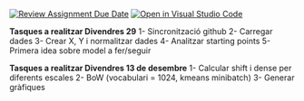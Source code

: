 [![Review Assignment Due Date](https://classroom.github.com/assets/deadline-readme-button-22041afd0340ce965d47ae6ef1cefeee28c7c493a6346c4f15d667ab976d596c.svg)](https://classroom.github.com/a/USx538Ll)
[![Open in Visual Studio Code](https://classroom.github.com/assets/open-in-vscode-2e0aaae1b6195c2367325f4f02e2d04e9abb55f0b24a779b69b11b9e10269abc.svg)](https://classroom.github.com/online_ide?assignment_repo_id=17282211&assignment_repo_type=AssignmentRepo)

**Tasques a realitzar Divendres 29**
1- Sincronització github
2- Carregar dades
3- Crear X, Y i normalitzar dades
4- Analitzar starting points
5- Primera idea sobre model a fer/seguir


**Tasques a realitzar Divendres 13 de desembre**
1- Calcular shift i dense per diferents escales
2- BoW (vocabulari = 1024, kmeans minibatch)
3- Generar gràfiques
